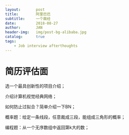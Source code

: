 ```yaml
---
layout:       post
title:        阿里巴巴
subtitle:     一个面经
date:         2018-08-27
author:       JAN
header-img:   img/post-bg-alibaba.jpg
catalog:      true
tags:
    - Job interview afterthoughts
---
```


# 简历评估面

选一个最具创新性的项目介绍；

介绍计算机视觉经典网络；

如何防止过拟合？简单介绍一下BN；

概率题：给定一条线段，任意裁成三段，能组成三角形的概率；

编程题：从一个无序数组中返回第k大的数；
